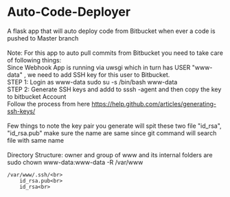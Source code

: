 # Auto-Code-Deployer
A flask app that will auto deploy code from Bitbucket when ever a code is pushed to Master branch
<br><br>
Note: For this app to auto pull commits from Bitbucket you need to take care of following things:
 <br>
 Since Webhook App is running via uwsgi which in turn has USER "www-data" , we need to add SSH key for this user to Bitbucket.<br>
 STEP 1: Login as www-data   sudo su -s /bin/bash www-data<br>
 STEP 2: Generate SSH keys and addd to sssh -agent and then copy the key to bitbucket Account<br>
         Follow the process from here  https://help.github.com/articles/generating-ssh-keys/<br><br>
Few things to note  the key pair you generate will spit these two file "id_rsa", "id_rsa.pub" make sure the name are same since git command will search file with same name <br><br>
Directory Structure:  owner and group of www and its internal folders are  sudo chown www-data:www-data -R /var/www
```
/var/www/.ssh/<br>
	id_rsa.pub<br>
	id_rsa<br>
```
